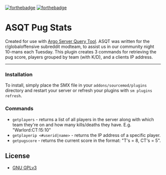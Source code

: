 [![forthebadge](http://forthebadge.com/images/badges/fuck-it-ship-it.svg)](http://forthebadge.com) [![forthebadge](http://forthebadge.com/images/badges/no-ragrets.svg)](http://forthebadge.com) 

# ASQT Pug Stats

Created for use with [Argo Server Query Tool](https://github.com/ericwoolard/Argo-Server-Query-Tool). ASQT was written for the r/globaloffensive subreddit modteam, to assist us in our community night 10-mans each Tuesday. 
This plugin creates 3 commands for retrieving the pug score, players grouped by team (with K/D), and a clients IP address.

------------

### Installation

To install, simply place the SMX file in your `addons/sourcemod/plugins` directory and restart your server or refresh your plugins with `sm plugins refresh`. 

### Commands

* `getplayers` - returns a list of all players in the server along with which team they're on and how many kills/deaths they have. E.g. "Warlord:CT:15:10"
* `getplayerip <#userid|name>` - returns the IP address of a specific player.
* `getpugscore` - returns the current score in the format: "T's = 8, CT's = 5".


## License

* [GNU GPLv3](https://github.com/ericwoolard/ASQT-Pug-Stats/blob/master/LICENSE)
